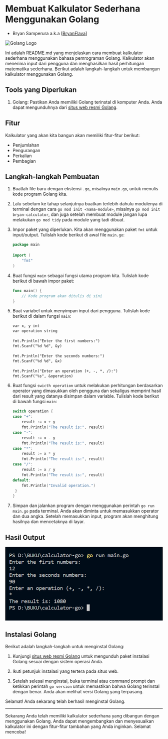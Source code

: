 # Membuat Kalkulator Sederhana Menggunakan Golang
- Bryan Samperura a.k.a [[BryanFlava](https://github.com/BryanFlava)]

![Golang Logo](https://savvycomsoftware.com/wp-content/uploads/2021/06/hire-golang-developer-savvycom-12.jpg)

Ini adalah README.md yang menjelaskan cara membuat kalkulator sederhana menggunakan bahasa pemrograman Golang. Kalkulator akan menerima input dari pengguna dan menghasilkan hasil perhitungan matematika sederhana. Berikut adalah langkah-langkah untuk membangun kalkulator menggunakan Golang.

## Tools yang Diperlukan
1. Golang: Pastikan Anda memiliki Golang terinstal di komputer Anda. Anda dapat mengunduhnya dari [situs web resmi Golang](https://golang.org/dl/).

## Fitur
Kalkulator yang akan kita bangun akan memiliki fitur-fitur berikut:
- Penjumlahan
- Pengurangan
- Perkalian
- Pembagian

## Langkah-langkah Pembuatan
1. Buatlah file baru dengan ekstensi `.go`, misalnya `main.go`, untuk menulis kode program Golang kita.

2. Lalu sebelum ke tahap selanjutnya buatkan terlebih dahulu modulenya di terminal dengan cara `go mod init <nama-module>`, misalnya `go mod init bryan-calculator`, dan juga setelah membuat module jangan lupa melakukan `go mod tidy` pada module yang tadi dibuat.
   
3. Impor paket yang diperlukan. Kita akan menggunakan paket `fmt` untuk input/output. Tulislah kode berikut di awal file `main.go`:
    ```go
    package main

    import (
        "fmt"
    )
    ```

4. Buat fungsi `main` sebagai fungsi utama program kita. Tulislah kode berikut di bawah impor paket:
    ```go
    func main() {
        // Kode program akan ditulis di sini
    }
    ```
5. Buat variabel untuk menyimpan input dari pengguna. Tulislah kode berikut di dalam fungsi `main`:
    ```
	var x, y int
	var operation string

	fmt.Println("Enter the first numbers:")
	fmt.Scanf("%d %d", &y)

	fmt.Println("Enter the seconds numbers:")
	fmt.Scanf("%d %d", &x)

	fmt.Println("Enter an operation (+, -, *, /):")
	fmt.Scanf("%s", &operation)
    ```

6. Buat fungsi `swicth operation` untuk melakukan perhitungan berdasarkan operator yang dimasukkan oleh pengguna dan sekaligus memprint hasil dari result yang datanya disimpan dalam variable. Tulislah kode berikut di bawah fungsi `main`:
    ```go
  	switch operation {
  	case "+":
  		result := x + y
  		fmt.Println("The result is:", result)
  	case "-":
  		result := x - y
  		fmt.Println("The result is:", result)
  	case "*":
  		result := x * y
  		fmt.Println("The result is:", result)
  	case "/":
  		result := x / y
  		fmt.Println("The result is:", result)
  	default:
  		fmt.Println("Invalid operation.")
  	 }
    }
    ```

8. Simpan dan jalankan program dengan menggunakan perintah `go run main.go` pada terminal. Anda akan diminta untuk memasukkan operator dan dua angka. Setelah memasukkan input, program akan menghitung hasilnya dan mencetaknya di layar.

## Hasil Output

![Golang Logo](https://raw.githubusercontent.com/BryanFlava/asset-gambar/main/Screenshot%202023-07-05%20191405.png)

## Instalasi Golang
Berikut adalah langkah-langkah untuk menginstal Golang:

1. Kunjungi [situs web resmi Golang](https://golang.org/dl/) untuk mengunduh paket instalasi Golang sesuai dengan sistem operasi Anda.

2. Ikuti petunjuk instalasi yang tertera pada situs web.

3. Setelah selesai menginstal, buka terminal atau command prompt dan ketikkan perintah `go version` untuk memastikan bahwa Golang terinstal dengan benar. Anda akan melihat versi Golang yang terpasang.

Selamat! Anda sekarang telah berhasil menginstal Golang.

---

Sekarang Anda telah memiliki kalkulator sederhana yang dibangun dengan menggunakan Golang. Anda dapat mengembangkan dan menyesuaikan kalkulator ini dengan fitur-fitur tambahan yang Anda inginkan. Selamat mencoba!

